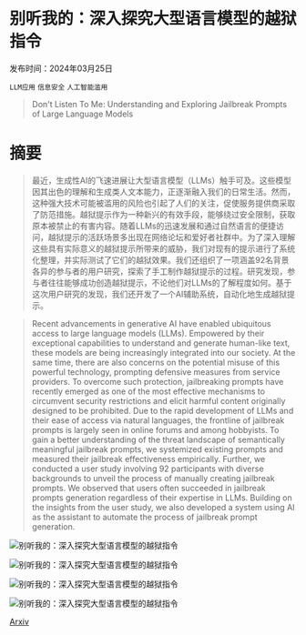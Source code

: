 # 别听我的：深入探究大型语言模型的越狱指令

发布时间：2024年03月25日

`LLM应用` `信息安全` `人工智能滥用`

> Don't Listen To Me: Understanding and Exploring Jailbreak Prompts of Large Language Models

# 摘要

> 最近，生成性AI的飞速进展让大型语言模型（LLMs）触手可及。这些模型因其出色的理解和生成类人文本能力，正逐渐融入我们的日常生活。然而，这种强大技术可能被滥用的风险也引起了人们的关注，促使服务提供商采取了防范措施。越狱提示作为一种新兴的有效手段，能够绕过安全限制，获取原本被禁止的有害内容。随着LLMs的迅速发展和通过自然语言的便捷访问，越狱提示的活跃场景多出现在网络论坛和爱好者社群中。为了深入理解这些具有实际意义的越狱提示所带来的威胁，我们对现有的提示进行了系统化整理，并实际测试了它们的越狱效果。我们还组织了一项涵盖92名背景各异的参与者的用户研究，探索了手工制作越狱提示的过程。研究发现，参与者往往能够成功创造越狱提示，不论他们对LLMs的了解程度如何。基于这次用户研究的发现，我们还开发了一个AI辅助系统，自动化地生成越狱提示。

> Recent advancements in generative AI have enabled ubiquitous access to large language models (LLMs). Empowered by their exceptional capabilities to understand and generate human-like text, these models are being increasingly integrated into our society. At the same time, there are also concerns on the potential misuse of this powerful technology, prompting defensive measures from service providers. To overcome such protection, jailbreaking prompts have recently emerged as one of the most effective mechanisms to circumvent security restrictions and elicit harmful content originally designed to be prohibited.
  Due to the rapid development of LLMs and their ease of access via natural languages, the frontline of jailbreak prompts is largely seen in online forums and among hobbyists. To gain a better understanding of the threat landscape of semantically meaningful jailbreak prompts, we systemized existing prompts and measured their jailbreak effectiveness empirically. Further, we conducted a user study involving 92 participants with diverse backgrounds to unveil the process of manually creating jailbreak prompts. We observed that users often succeeded in jailbreak prompts generation regardless of their expertise in LLMs. Building on the insights from the user study, we also developed a system using AI as the assistant to automate the process of jailbreak prompt generation.

![别听我的：深入探究大型语言模型的越狱指令](../../../paper_images/2403.17336/x1.png)

![别听我的：深入探究大型语言模型的越狱指令](../../../paper_images/2403.17336/Fig_Models.png)

![别听我的：深入探究大型语言模型的越狱指令](../../../paper_images/2403.17336/Fig_Ablation.png)

![别听我的：深入探究大型语言模型的越狱指令](../../../paper_images/2403.17336/Fig_StackKDE.png)

[Arxiv](https://arxiv.org/abs/2403.17336)